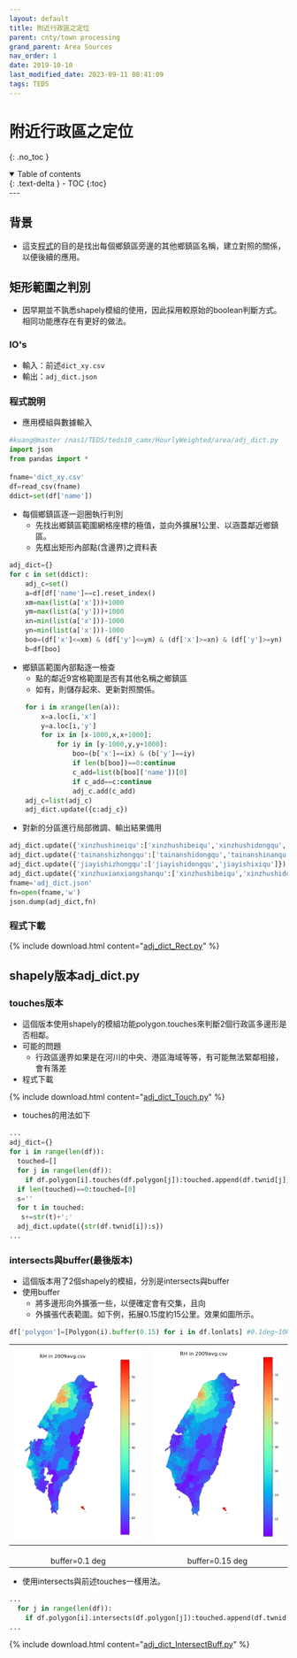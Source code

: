 ```yaml
---
layout: default
title: 附近行政區之定位
parent: cnty/town processing
grand_parent: Area Sources
nav_order: 1
date: 2019-10-10
last_modified_date: 2023-09-11 08:41:09
tags: TEDS
---
```


# 附近行政區之定位
{: .no_toc }

<details open markdown="block">
  <summary>
    Table of contents
  </summary>
  {: .text-delta }
- TOC
{:toc}
</details>
---

## 背景

- 這支[程式](adj_dict_Rect.py)的目的是找出每個鄉鎮區旁邊的其他鄉鎮區名稱，建立對照的關係，以便後續的應用。

## 矩形範圍之判別

- 因早期並不孰悉shapely模組的使用，因此採用較原始的boolean判斷方式。相同功能應存在有更好的做法。

### IO's  

- 輸入：前述`dict_xy.csv`
- 輸出：`adj_dict.json`

### 程式說明

- 應用模組與數據輸入

```python
#kuang@master /nas1/TEDS/teds10_camx/HourlyWeighted/area/adj_dict.py
import json
from pandas import *

fname='dict_xy.csv'
df=read_csv(fname)
ddict=set(df['name'])
```

- 每個鄉鎮區逐一迴圈執行判別
  - 先找出鄉鎮區範圍網格座標的極值，並向外擴展1公里、以涵蓋鄰近鄉鎮區。
  - 先框出矩形內部點(含邊界)之資料表

```python
adj_dict={}
for c in set(ddict):
    adj_c=set()
    a=df[df['name']==c].reset_index()
    xm=max(list(a['x']))+1000
    ym=max(list(a['y']))+1000
    xn=min(list(a['x']))-1000
    yn=min(list(a['x']))-1000
    boo=(df['x']<=xm) & (df['y']<=ym) & (df['x']>=xn) & (df['y']>=yn)
    b=df[boo]
```

- 鄉鎮區範圍內部點逐一檢查
  - 點的鄰近9宮格範圍是否有其他名稱之鄉鎮區
  - 如有，則儲存起來、更新對照關係。

```python
    for i in xrange(len(a)):
        x=a.loc[i,'x']
        y=a.loc[i,'y']
        for ix in [x-1000,x,x+1000]:
            for iy in [y-1000,y,y+1000]:
                boo=(b['x']==ix) & (b['y']==iy)
                if len(b[boo])==0:continue
                c_add=list(b[boo]['name'])[0]
                if c_add==c:continue
                adj_c.add(c_add)
    adj_c=list(adj_c)
    adj_dict.update({c:adj_c})
```

- 對新的分區進行局部微調、輸出結果備用

```python
adj_dict.update({'xinzhushineiqu':['xinzhushibeiqu','xinzhushidongqu','xinzhushixiqu']})
adj_dict.update({'tainanshizhongqu':['tainanshidongqu','tainanshinanqu','tainanshixiqu','tainanshibeiqu']})
adj_dict.update({'jiayishizhongqu':['jiayishidongqu','jiayishixiqu']})
adj_dict.update({'xinzhuxianxiangshanqu':['xinzhushibeiqu','xinzhushidongqu','xinzhuxianbaoshanxiang','sea','miaolixianzhunanzhen','miaolixiantoufenzhen']})
fname='adj_dict.json'
fn=open(fname,'w')
json.dump(adj_dict,fn)
```

### 程式下載

{% include download.html content="[adj_dict_Rect.py](https://github.com/sinotec2/Focus-on-Air-Quality/blob/main/EmisProc/area/adj_dict_Rect.py)" %}

## shapely版本adj_dict.py

### touches版本

- 這個版本使用shapely的模組功能polygon.touches來判斷2個行政區多邊形是否相鄰。
- 可能的問題
  - 行政區邊界如果是在河川的中央、港區海域等等，有可能無法緊鄰相接，會有落差
- 程式下載

{% include download.html content="[adj_dict_Touch.py](https://github.com/sinotec2/Focus-on-Air-Quality/blob/main/EmisProc/area/adj_dict_Touch.py)" %}

- touches的用法如下

```python
...
adj_dict={}
for i in range(len(df)):
  touched=[]
  for j in range(len(df)):
    if df.polygon[i].touches(df.polygon[j]):touched.append(df.twnid[j])
  if len(touched)==0:touched=[0]
  s=''
  for t in touched:
   s+=str(t)+';'
  adj_dict.update({str(df.twnid[i]):s})
...  
```

### intersects與buffer(最後版本)

- 這個版本用了2個shapely的模組，分別是intersects與buffer
- 使用buffer
  - 將多邊形向外擴張一些，以便確定會有交集，且向
  - 外擴張代表範圍。如下例，拓展0.15度約15公里。效果如圖所示。

```python
df['polygon']=[Polygon(i).buffer(0.15) for i in df.lonlats] #0.1deg~10Km
```

|![](https://github.com/sinotec2/Focus-on-Air-Quality/raw/main/attachments/2023-09-12-14-31-58.png)|![](https://github.com/sinotec2/Focus-on-Air-Quality/raw/main/attachments/2023-09-12-14-39-32.png)|
|:-:|:-:|
|<br>buffer=0.1 deg</br>|<br>buffer=0.15 deg</br>|

- 使用intersects與前述touches一樣用法。

```python
...
  for j in range(len(df)):
    if df.polygon[i].intersects(df.polygon[j]):touched.append(df.twnid[j])
...
```

{% include download.html content="[adj_dict_IntersectBuff.py](https://github.com/sinotec2/Focus-on-Air-Quality/blob/main/EmisProc/area/dictProc/adj_dict_IntersectBuff.py)" %}
